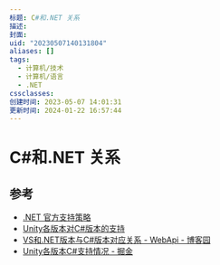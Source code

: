 ```yaml
---
标题: C#和.NET 关系
描述:
封面:
uid: "20230507140131804"
aliases: []
tags:
  - 计算机/技术
  - 计算机/语言
  - .NET
cssclasses:
创建时间: 2023-05-07 14:01:31
更新时间: 2024-01-22 16:57:44
---
```


# C#和.NET 关系

## 参考

- [.NET 官方支持策略](https://dotnet.microsoft.com/zh-cn/platform/support/policy)
- [Unity各版本对C#版本的支持](https://blog.csdn.net/smile_Ho/article/details/119946986)
- [VS和.NET版本与C#版本对应关系 - WebApi - 博客园](https://www.cnblogs.com/webapi/p/15204940.html)
- [Unity各版本C#支持情况 - 掘金](https://juejin.cn/post/7088147774914428941)
